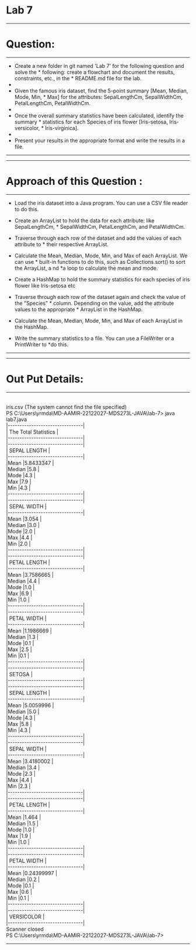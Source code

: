 # Lab 7
***************
# Question:
***************
* Create a new folder in git named 'Lab 7' for the following question and solve the * following: create a flowchart and document the results, constraints, etc., in the * README.md file for the lab.
* 
* Given the famous iris dataset, find the 5-point summary [Mean, Median, Mode, Min, * Max] for the attributes: SepalLengthCm, SepalWidthCm, PetalLengthCm, PetalWidthCm.
* 
* Once the overall summary statistics have been calculated, identify the summary * statistics for each Species of iris flower [Iris-setosa, Iris-versicolor, * Iris-virginica].
* 
* Present your results in the appropriate format and write the results in a file.


*************************************************************************************


******************************
# Approach of this Question :
******************************

* Load the iris dataset into a Java program. You can use a CSV file reader to do 
      this.

* Create an ArrayList to hold the data for each attribute:
    like  SepalLengthCm, * SepalWidthCm, PetalLengthCm, and PetalWidthCm.

* Traverse through each row of the dataset and add the values of each attribute   to * their respective ArrayList.

* Calculate the Mean, Median, Mode, Min, and Max of each ArrayList.
       We  can use * built-in functions to do this, such as Collections.sort() to sort the ArrayList, a nd *a loop to calculate the mean and mode.

* Create a HashMap to hold the summary statistics for each species of iris flower 
   like Iris-setosa  etc

* Traverse through each row of the dataset again and check the value of the         "Species" * column. 
 Depending on the value, add the attribute values to the appropriate * ArrayList in the HashMap.

* Calculate the Mean, Median, Mode, Min, and Max of each ArrayList in the HashMap.

* Write the summary statistics to a file. You can use a FileWriter or a PrintWriter to *do this.


**************************************************************************************************************************************************************************

***************************
# Out Put Details:
***************************
<br>    iris.csv (The system cannot find the file specified)
<br>    PS C:\Users\yrmda\MD-AAMIR-22122027-MDS273L-JAVA\lab-7> java lab7.java
<br>    |--------------------------------|
<br>    |       The Total Statistics     |
<br>    |--------------------------------|
<br>    |--------------------------------|
<br>    |         SEPAL LENGTH           |
<br>    |--------------------------------|
<br>    |Mean            |5.8433347      |
<br>    |Median          |5.8            |
<br>    |Mode            |4.3            |
<br>    |Max             |7.9            |
<br>    |Min             |4.3            |
<br>    |--------------------------------|
<br>    |--------------------------------|
<br>    |         SEPAL WIDTH            |
<br>    |--------------------------------|
<br>    |Mean            |3.054          |
<br>    |Median          |3.0            |
<br>    |Mode            |2.0            |
<br>    |Max             |4.4            |
<br>    |Min             |2.0            |
<br>    |--------------------------------|
<br>    |--------------------------------|
<br>    |         PETAL LENGTH           |
<br>    |--------------------------------|
<br>    |Mean            |3.7586665      |
<br>    |Median          |4.4            |
<br>    |Mode            |1.0            |
<br>    |Max             |6.9            |
<br>    |Min             |1.0            |
<br>    |--------------------------------|
<br>    |--------------------------------|
<br>    |         PETAL WIDTH            |
<br>    |--------------------------------|
<br>    |Mean            |1.1986669      |
<br>    |Median          |1.3            |
<br>    |Mode            |0.1            |
<br>    |Max             |2.5            |
<br>    |Min             |0.1            |
<br>    |--------------------------------|
<br>    |--------------------------------|
<br>    |         SETOSA                 |
<br>    |--------------------------------|
<br>    |--------------------------------|
<br>    |         SEPAL LENGTH           |
<br>    |--------------------------------|
<br>    |Mean            |5.0059996      |
<br>    |Median          |5.0            |
<br>    |Mode            |4.3            |
<br>    |Max             |5.8            |
<br>    |Min             |4.3            |
<br>    |--------------------------------|
<br>    |--------------------------------|
<br>    |         SEPAL WIDTH            |
<br>    |--------------------------------|
<br>    |Mean            |3.4180002      |
<br>    |Median          |3.4            |
<br>    |Mode            |2.3            |
<br>    |Max             |4.4            |
<br>    |Min             |2.3            |
<br>    |--------------------------------|
<br>    |--------------------------------|
<br>    |         PETAL LENGTH           |
<br>    |--------------------------------|
<br>    |Mean            |1.464          |
<br>    |Median          |1.5            |
<br>    |Mode            |1.0            |
<br>    |Max             |1.9            |
<br>    |Min             |1.0            |
<br>    |--------------------------------|
<br>    |--------------------------------|
<br>    |         PETAL WIDTH            |
<br>    |--------------------------------|
<br>    |Mean            |0.24399997     |
<br>    |Median          |0.2            |
<br>    |Mode            |0.1            |
<br>    |Max             |0.6            |
<br>    |Min             |0.1            |
<br>    |--------------------------------|
<br>    |--------------------------------|
<br>    |         VERSICOLOR             |
<br>    |--------------------------------|
<br>    Scanner closed
<br>    PS C:\Users\yrmda\MD-AAMIR-22122027-MDS273L-JAVA\lab-7> 

*******************************************************************************************************************************************************************


